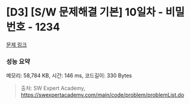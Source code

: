 # [D3] [S/W 문제해결 기본] 10일차 - 비밀번호 - 1234 

[문제 링크](https://swexpertacademy.com/main/code/problem/problemDetail.do?contestProbId=AV14_DEKAJcCFAYD) 

### 성능 요약

메모리: 58,784 KB, 시간: 146 ms, 코드길이: 330 Bytes



> 출처: SW Expert Academy, https://swexpertacademy.com/main/code/problem/problemList.do